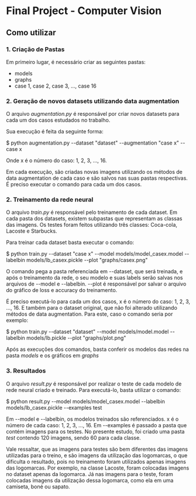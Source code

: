 # Final Project - Computer Vision

## Como utilizar

### 1. Criação de Pastas

Em primeiro lugar, é necessário criar as seguintes pastas:
* models
* graphs
* case 1, case 2, case 3, ..., case 16

### 2. Geração de novos datasets utilizando data augmentation

O arquivo *augmentation.py* é responsável por criar novos datasets para cada um dos casos estudados no trabalho.

Sua execução é feita da seguinte forma:

$ python augmentation.py --dataset "dataset" --augmentation "case x" --case x

Onde x é o número do caso: 1, 2, 3, ..., 16.

Em cada execução, são criadas novas imagens utilizando os métodos de data augmentation de cada caso e são salvos nas suas pastas respectivas. É preciso executar o comando para cada um dos casos.

### 2. Treinamento da rede neural

O arquivo *train.py* é responsável pelo treinamento de cada dataset. Em cada pasta dos datasets, existem subpastas que representam as classas das imagens. Os testes foram feitos utilizando três classes: Coca-cola, Lacoste e Starbucks.

Para treinar cada dataset basta executar o comando:

$ python train.py --dataset "case x" --model models/model_casex.model --labelbin models/lb_casex.pickle --plot "graphs/casex.png"

O comando pega a pasta referenciada em --dataset, que será treinada, e após o treinamento da rede, o seu modelo e suas labels serão salvas nos arquivos de --model e --labelbin. --plot é responsável por salvar o arquivo do gráfico de loss e accuracy do treinamento.

É preciso executá-lo para cada um dos casos, x é o número do caso: 1, 2, 3, ..., 16. E também para o dataset original, que não foi alterado utilizando métodos de data augmentation. Para este, caso o comando seria por exemplo:

$ python train.py --dataset "dataset" --model models/model.model --labelbin models/lb.pickle --plot "graphs/plot.png"

Após as execuções dos comandos, basta conferir os modelos das redes na pasta *models* e os gráficos em *graphs*

### 3. Resultados

O arquivo *result.py* é responsável por realizar o teste de cada modelo de rede neural criado e treinado. Para executá-lo, basta utilizar o comando:

$ python result.py --model models/model_casex.model --labelbin models/lb_casex.pickle --examples test

Em --model e --labelbin, os modelos treinados são referenciados. x é o número de cada caso: 1, 2, 3, ..., 16. Em --examples é passado a pasta que contém imagens para os testes. No presente estudo, foi criado uma pasta *test* contendo 120 imagens, sendo 60 para cada classe. 

Vale ressaltar, que as imagens para testes são bem diferentes das imagens utilizadas para o treino, e são imagens da utilização das logomarcas, o que dificulta o resultado, pois no treinamento foram utilizados apenas imagens das logomarcas. Por exemplo, na classe Lacoste, foram colocadas imagens no dataset apenas da logomarca. Já nas imagens para o teste, foram colocadas imagens da utilização dessa logomarca, como ela em uma camiseta, boné ou sapato.
